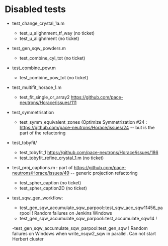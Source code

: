 # Disabled tests

- test_change_crystal_1a.m
	- test_u_alighnment_tf_way (no ticket)
	- test_u_alighnment (no ticket)

- test_gen_sqw_powders.m
	- test_combine_cyl_tot (no ticket)

- test_combine_pow.m
	- test_combine_pow_tot (no ticket)

- test_multifit_horace_1.m
	- test_fit_single_or_array2 https://github.com/pace-neutrons/Horace/issues/111

- test_symmetrisation
	- test_symm_equivalent_zones (Optimize Symmetrization #24 : https://github.com/pace-neutrons/Horace/issues/24 -- but is the part of the refactoring

- test_tobyfit/
	- test_tobyfit_1 https://github.com/pace-neutrons/Horace/issues/186
	- test_tobyfit_refine_crystal_1.m (no ticket)

- test_proj_captions.m  : part of https://github.com/pace-neutrons/Horace/issues/49 -- generic projection refactoring
	- test_spher_caption (no ticket)
	- test_spher_caption2D (no ticket)
 
- test_sqw_gen_workflow:
   - test_gen_sqw_accumulate_sqw_parpool::test_sqw_acc_sqw11456_parpool ! Random failures on Jenkins Windows
   - test_gen_sqw_accumulate_sqw_parpool::test_accumulate_sqw14         ! 
   
   -test_gen_sqw_accumulate_sqw_parpool:test_gen_sqw ! Random failures on Windows when write_nsqw2_sqw in parallel. Can not start Herbert cluster
